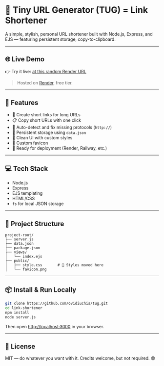 # 🔗 Tiny URL Generator (TUG) = Link Shortener

A simple, stylish, personal URL shortener built with Node.js, Express, and EJS — featuring persistent storage, copy-to-clipboard.

---

## 🌐 Live Demo

👉 Try it live: [at this random Render URL](https://tug-kro1.onrender.com)

> Hosted on [Render](https://render.com), free tier.

---

## 🚀 Features

- 🔐 Create short links for long URLs
- 📋 Copy short URLs with one click
- 🧠 Auto-detect and fix missing protocols (`http://`)
- 💾 Persistent storage using `data.json`
- 🎨 Clean UI with custom styles
- 🧩 Custom favicon
- 📡 Ready for deployment (Render, Railway, etc.)

---

## 💻 Tech Stack

- Node.js
- Express
- EJS templating
- HTML/CSS
- `fs` for local JSON storage

---

## 🚧 Project Structure

```
project-root/
├── server.js
├── data.json
├── package.json
├── views/
│   └── index.ejs
├── public/
│   ├── style.css       # 🌈 Styles moved here
│   └── favicon.png
```

---

## 📦 Install & Run Locally

```bash
git clone https://github.com/ovidiuchis/tug.git
cd link-shortener
npm install
node server.js
```

Then open [http://localhost:3000](http://localhost:3000) in your browser.

---


## 📄 License

MIT — do whatever you want with it.
Credits welcome, but not required. 😄
